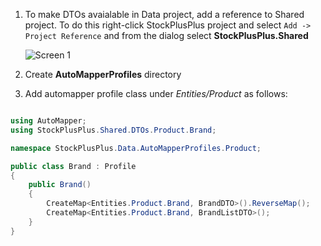 1. To make DTOs avaialable in Data project, add a reference to Shared project. To do this right-click StockPlusPlus project and select `Add -> Project Reference` and from the dialog select **StockPlusPlus.Shared**

    ![Screen 1](/quick-start/images/Data-3.png)

2. Create **AutoMapperProfiles** directory
3. Add automapper profile class under *Entities/Product* as follows:

```C#

using AutoMapper;
using StockPlusPlus.Shared.DTOs.Product.Brand;

namespace StockPlusPlus.Data.AutoMapperProfiles.Product;

public class Brand : Profile
{
    public Brand()
    {
        CreateMap<Entities.Product.Brand, BrandDTO>().ReverseMap();
        CreateMap<Entities.Product.Brand, BrandListDTO>();
    }
}

```